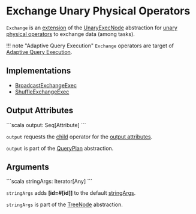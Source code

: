 # Exchange Unary Physical Operators

`Exchange` is an [extension](#contract) of the [UnaryExecNode](UnaryExecNode.md) abstraction for [unary physical operators](#implementations) to exchange data (among tasks).

!!! note "Adaptive Query Execution"
    `Exchange` operators are target of [Adaptive Query Execution](../adaptive-query-execution/index.md).

## Implementations

* [BroadcastExchangeExec](BroadcastExchangeExec.md)
* [ShuffleExchangeExec](ShuffleExchangeExec.md)

## Output Attributes

<span id="output">
```scala
output: Seq[Attribute]
```

`output` requests the [child](UnaryExecNode.md#child) operator for the [output attributes](../catalyst/QueryPlan.md#output).

`output` is part of the [QueryPlan](../catalyst/QueryPlan.md#output) abstraction.

## Arguments

<span id="stringArgs">
```scala
stringArgs: Iterator[Any]
```

`stringArgs` adds **[id=#[id]]** to the default [stringArgs](../catalyst/TreeNode.md#stringArgs).

`stringArgs` is part of the [TreeNode](../catalyst/TreeNode.md#stringArgs) abstraction.
